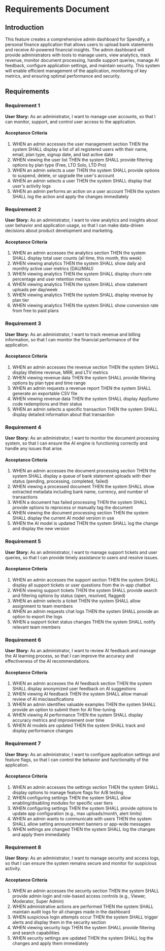 # Requirements Document

## Introduction

This feature creates a comprehensive admin dashboard for Spendify, a personal finance application that allows users to upload bank statements and receive AI-powered financial insights. The admin dashboard will provide administrators with tools to manage users, view analytics, track revenue, monitor document processing, handle support queries, manage AI feedback, configure application settings, and maintain security. This system will enable efficient management of the application, monitoring of key metrics, and ensuring optimal performance and security.

## Requirements

### Requirement 1

**User Story:** As an administrator, I want to manage user accounts, so that I can monitor, support, and control user access to the application.

#### Acceptance Criteria

1. WHEN an admin accesses the user management section THEN the system SHALL display a list of all registered users with their name, email, plan type, signup date, and last active date
2. WHEN viewing the user list THEN the system SHALL provide filtering options by plan type (Free, LTD Solo, LTD Pro)
3. WHEN an admin selects a user THEN the system SHALL provide options to suspend, delete, or upgrade the user's account
4. WHEN an admin selects a user THEN the system SHALL display that user's activity logs
5. WHEN an admin performs an action on a user account THEN the system SHALL log the action and apply the changes immediately

### Requirement 2

**User Story:** As an administrator, I want to view analytics and insights about user behavior and application usage, so that I can make data-driven decisions about product development and marketing.

#### Acceptance Criteria

1. WHEN an admin accesses the analytics section THEN the system SHALL display total user counts (all time, this month, this week)
2. WHEN viewing analytics THEN the system SHALL show daily and monthly active user metrics (DAU/MAU)
3. WHEN viewing analytics THEN the system SHALL display churn rate percentage and user retention metrics
4. WHEN viewing analytics THEN the system SHALL show statement uploads per day/week
5. WHEN viewing analytics THEN the system SHALL display revenue by plan tier
6. WHEN viewing analytics THEN the system SHALL show conversion rate from free to paid plans

### Requirement 3

**User Story:** As an administrator, I want to track revenue and billing information, so that I can monitor the financial performance of the application.

#### Acceptance Criteria

1. WHEN an admin accesses the revenue section THEN the system SHALL display lifetime revenue, MRR, and LTV metrics
2. WHEN viewing revenue data THEN the system SHALL provide filtering options by plan type and time range
3. WHEN an admin requests a revenue report THEN the system SHALL generate an exportable CSV file
4. WHEN viewing revenue data THEN the system SHALL display AppSumo code redemptions and their status
5. WHEN an admin selects a specific transaction THEN the system SHALL display detailed information about that transaction

### Requirement 4

**User Story:** As an administrator, I want to monitor the document processing system, so that I can ensure the AI engine is functioning correctly and handle any issues that arise.

#### Acceptance Criteria

1. WHEN an admin accesses the document processing section THEN the system SHALL display a queue of bank statement uploads with their status (pending, processing, completed, failed)
2. WHEN viewing a processed document THEN the system SHALL show extracted metadata including bank name, currency, and number of transactions
3. WHEN a document has failed processing THEN the system SHALL provide options to reprocess or manually tag the document
4. WHEN viewing the document processing section THEN the system SHALL display the current AI model version in use
5. WHEN the AI model is updated THEN the system SHALL log the change and display the new version

### Requirement 5

**User Story:** As an administrator, I want to manage support tickets and user queries, so that I can provide timely assistance to users and resolve issues.

#### Acceptance Criteria

1. WHEN an admin accesses the support section THEN the system SHALL display all support tickets or user questions from the in-app chatbot
2. WHEN viewing support tickets THEN the system SHALL provide search and filtering options by status (open, resolved, flagged)
3. WHEN an admin selects a ticket THEN the system SHALL allow assignment to team members
4. WHEN an admin requests chat logs THEN the system SHALL provide an option to export the logs
5. WHEN a support ticket status changes THEN the system SHALL notify relevant team members

### Requirement 6

**User Story:** As an administrator, I want to review AI feedback and manage the AI learning process, so that I can improve the accuracy and effectiveness of the AI recommendations.

#### Acceptance Criteria

1. WHEN an admin accesses the AI feedback section THEN the system SHALL display anonymized user feedback on AI suggestions
2. WHEN viewing AI feedback THEN the system SHALL allow manual review of AI misclassifications
3. WHEN an admin identifies valuable examples THEN the system SHALL provide an option to submit them for AI fine-tuning
4. WHEN viewing AI performance THEN the system SHALL display accuracy metrics and improvement over time
5. WHEN AI models are updated THEN the system SHALL track and display performance changes

### Requirement 7

**User Story:** As an administrator, I want to configure application settings and feature flags, so that I can control the behavior and functionality of the application.

#### Acceptance Criteria

1. WHEN an admin accesses the settings section THEN the system SHALL display options to manage feature flags for A/B testing
2. WHEN configuring settings THEN the system SHALL allow enabling/disabling modules for specific user tiers
3. WHEN configuring settings THEN the system SHALL provide options to update app configuration (e.g., max uploads/month, alert limits)
4. WHEN an admin wants to communicate with users THEN the system SHALL allow setting announcement banners or app-wide messages
5. WHEN settings are changed THEN the system SHALL log the changes and apply them immediately

### Requirement 8

**User Story:** As an administrator, I want to manage security and access logs, so that I can ensure the system remains secure and monitor for suspicious activity.

#### Acceptance Criteria

1. WHEN an admin accesses the security section THEN the system SHALL provide admin login and role-based access controls (e.g., Viewer, Moderator, Super Admin)
2. WHEN administrative actions are performed THEN the system SHALL maintain audit logs for all changes made in the dashboard
3. WHEN suspicious login attempts occur THEN the system SHALL trigger alerts and display them in the security section
4. WHEN viewing security logs THEN the system SHALL provide filtering and search capabilities
5. WHEN security settings are updated THEN the system SHALL log the changes and apply them immediately